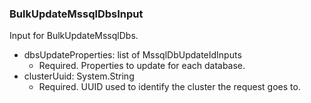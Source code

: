 ### BulkUpdateMssqlDbsInput
Input for BulkUpdateMssqlDbs.

- dbsUpdateProperties: list of MssqlDbUpdateIdInputs
  - Required. Properties to update for each database.
- clusterUuid: System.String
  - Required. UUID used to identify the cluster the request goes to.

